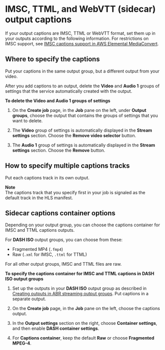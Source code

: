 # IMSC, TTML, and WebVTT \(sidecar\) output captions<a name="ttml-and-webvtt-output-captions"></a>

If your output captions are IMSC, TTML or WebVTT format, set them up in your outputs according to the following information\. For restrictions on IMSC support, see [IMSC captions support in AWS Elemental MediaConvert](imsc-captions-support.md)\.

## Where to specify the captions<a name="where-ttml-and-webvtt-output-captions"></a>

Put your captions in the same output group, but a different output from your video\.

After you add captions to an output, delete the **Video** and **Audio 1** groups of settings that the service automatically created with the output\.

**To delete the Video and Audio 1 groups of settings**

1. On the **Create job** page, in the **Job** pane on the left, under **Output groups**, choose the output that contains the groups of settings that you want to delete\.

1. The **Video** group of settings is automatically displayed in the **Stream settings** section\. Choose the **Remove video selector** button\.

1. The **Audio 1** group of settings is automatically displayed in the **Stream settings** section\. Choose the **Remove** button\.

## How to specify multiple captions tracks<a name="multilang-ttml-and-webvtt-output-captions"></a>

Put each captions track in its own output\.

**Note**  
The captions track that you specify first in your job is signaled as the default track in the HLS manifest\.

## Sidecar captions container options<a name="sidecar-captions-container-options"></a>

Depending on your output group, you can choose the captions container for IMSC and TTML captions outputs\.

For **DASH ISO** output groups, you can choose from these:
+ Fragmented MP4 \(`.fmp4`\)
+ Raw \(`.xml` for IMSC, `.ttml` for TTML\)

For all other output groups, IMSC and TTML files are raw\.

**To specify the captions container for IMSC and TTML captions in DASH ISO output groups**

1. Set up the outputs in your **DASH ISO** output group as described in [Creating outputs in ABR streaming output groups](create-outputs-in-abr-streaming-output-groups.md)\. Put captions in a separate output\.

1. On the **Create job** page, in the **Job** pane on the left, choose the captions output\.

1. In the **Output settings** section on the right, choose **Container settings**, and then enable **DASH container settings**\.

1. For **Captions container**, keep the default **Raw** or choose **Fragmented MPEG\-4**\.
